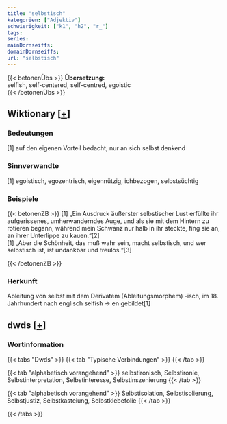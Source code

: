 ```yaml
---
title: "selbstisch"
kategorien: ["Adjektiv"]
schwierigkeit: ["k1", "h2", "r_"]
tags:
series:
mainDornseiffs:
domainDornseiffs:
url: "selbstisch"
---
```


{{< betonenÜbs >}}
**Übersetzung:**  
selfish, self-centered, self-centred, egoistic  
{{< /betonenÜbs >}}

## Wiktionary [[+](https://de.wiktionary.org/wiki/selbstisch)]

### Bedeutungen
[1] auf den eigenen Vorteil bedacht, nur an sich selbst denkend  

### Sinnverwandte
[1] egoistisch, egozentrisch, eigennützig, ichbezogen, selbstsüchtig  

### Beispiele
{{< betonenZB >}}
[1] „Ein Ausdruck äußerster selbstischer Lust erfüllte ihr aufgerissenes, umherwanderndes Auge, und als sie mit dem Hintern zu rotieren begann, während mein Schwanz nur halb in ihr steckte, fing sie an, an ihrer Unterlippe zu kauen.“[2]  
[1] „Aber die Schönheit, das muß wahr sein, macht selbstisch, und wer selbstisch ist, ist undankbar und treulos.“[3]  

{{< /betonenZB >}}
### Herkunft
Ableitung von selbst mit dem Derivatem (Ableitungsmorphem) -isch, im 18. Jahrhundert nach englisch selfish → en gebildet[1]  



## dwds [[+](https://www.dwds.de/wb/selbstisch)]

### Wortinformation
{{< tabs "Dwds" >}}
{{< tab "Typische Verbindungen" >}}
{{< /tab >}}

{{< tab "alphabetisch vorangehend" >}}
selbstironisch, Selbstironie, Selbstinterpretation, Selbstinteresse, Selbstinszenierung
{{< /tab >}}

{{< tab "alphabetisch vorangehend" >}}
Selbstisolation, Selbstisolierung, Selbstjustiz, Selbstkasteiung, Selbstklebefolie
{{< /tab >}}

{{< /tabs >}}

